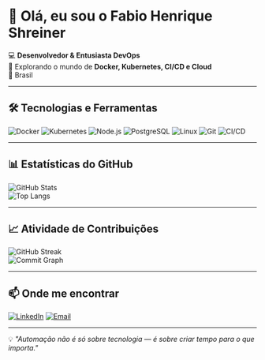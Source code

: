 # 👋 Olá, eu sou o Fabio Henrique Shreiner

💻 **Desenvolvedor & Entusiasta DevOps**  
🚀 Explorando o mundo de **Docker, Kubernetes, CI/CD e Cloud**  
📍 Brasil  

---

## 🛠️ Tecnologias e Ferramentas
![Docker](https://img.shields.io/badge/-Docker-2496ED?logo=docker&logoColor=white&style=flat)
![Kubernetes](https://img.shields.io/badge/-Kubernetes-326CE5?logo=kubernetes&logoColor=white&style=flat)
![Node.js](https://img.shields.io/badge/-Node.js-339933?logo=node.js&logoColor=white&style=flat)
![PostgreSQL](https://img.shields.io/badge/-PostgreSQL-336791?logo=postgresql&logoColor=white&style=flat)
![Linux](https://img.shields.io/badge/-Linux-FCC624?logo=linux&logoColor=black&style=flat)
![Git](https://img.shields.io/badge/-Git-F05032?logo=git&logoColor=white&style=flat)
![CI/CD](https://img.shields.io/badge/-CI%2FCD-2088FF?logo=github-actions&logoColor=white&style=flat)

---

## 📊 Estatísticas do GitHub
![GitHub Stats](https://github-readme-stats.vercel.app/api?username=SEU_USUARIO&show_icons=true&theme=tokyonight)  
![Top Langs](https://github-readme-stats.vercel.app/api/top-langs/?username=SEU_USUARIO&layout=compact&theme=tokyonight)

---

## 📈 Atividade de Contribuições
![GitHub Streak](https://streak-stats.demolab.com?user=fshreiner&theme=tokyonight&date_format=j%20M%5B%20Y%5D)  
![Commit Graph](https://github-readme-activity-graph.vercel.app/graph?username=fshreiner&theme=react-dark&hide_border=true&area=true)

---

## 📫 Onde me encontrar
[![LinkedIn](https://img.shields.io/badge/-LinkedIn-0A66C2?logo=linkedin&logoColor=white&style=flat)](https://linkedin.com/in/SEU_LINK)
[![Email](https://img.shields.io/badge/-Email-D14836?logo=gmail&logoColor=white&style=flat)](mailto:SEU_EMAIL)

---

💡 *"Automação não é só sobre tecnologia — é sobre criar tempo para o que importa."*
